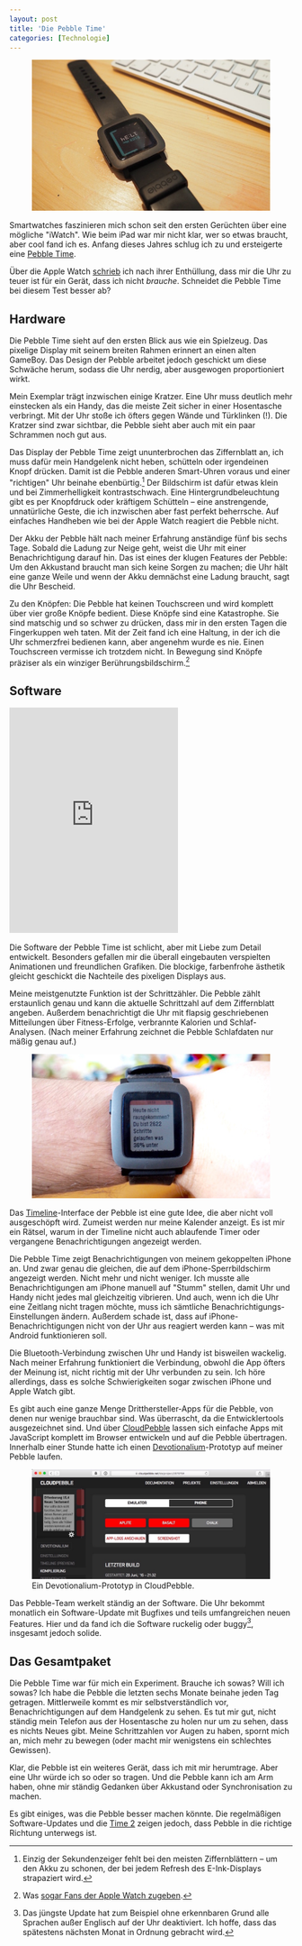 ```yaml
---
layout: post
title: 'Die Pebble Time'
categories: [Technologie]
---
```


<figure><img src='/images/pebble.jpg' /><figcaption></figcaption></figure>

Smartwatches faszinieren mich schon seit den ersten Gerüchten über eine mögliche "iWatch". Wie beim iPad war mir nicht klar, wer so etwas braucht, aber cool fand ich es. Anfang dieses Jahres schlug ich zu und ersteigerte eine [Pebble Time](https://www.pebble.com/pebble-time-smartwatch-features). 

Über die Apple Watch [schrieb](http://www.moehrenzahn.de/The-Apple-Watch-does-not-solve-Smart-Watches/) ich nach ihrer Enthüllung, dass mir die Uhr zu teuer ist für ein Gerät, dass ich nicht *brauche*. Schneidet die Pebble Time bei diesem Test besser ab?

## Hardware

Die Pebble Time sieht auf den ersten Blick aus wie ein Spielzeug. Das pixelige Display mit seinem breiten Rahmen erinnert an einen alten GameBoy. Das Design der Pebble arbeitet jedoch geschickt um diese Schwäche herum, sodass die Uhr nerdig, aber ausgewogen proportioniert wirkt.

Mein Exemplar trägt inzwischen einige Kratzer. Eine Uhr muss deutlich mehr einstecken als ein Handy, das die meiste Zeit sicher in einer Hosentasche verbringt. Mit der Uhr stoße ich öfters gegen Wände und Türklinken (!). Die Kratzer sind zwar sichtbar, die Pebble sieht aber auch mit ein paar Schrammen noch gut aus.

Das Display der Pebble Time zeigt ununterbrochen das Ziffernblatt an, ich muss dafür mein Handgelenk nicht heben, schütteln oder irgendeinen Knopf drücken. Damit ist die Pebble anderen Smart-Uhren voraus und einer "richtigen" Uhr beinahe ebenbürtig.[^1] Der Bildschirm ist dafür etwas klein und bei Zimmerhelligkeit kontrastschwach. Eine Hintergrundbeleuchtung gibt es per Knopfdruck oder kräftigem Schütteln – eine anstrengende, unnatürliche Geste, die ich inzwischen aber fast perfekt beherrsche. Auf einfaches Handheben wie bei der Apple Watch reagiert die Pebble nicht.

Der Akku der Pebble hält nach meiner Erfahrung anständige fünf bis sechs Tage. Sobald die Ladung zur Neige geht, weist die Uhr mit einer Benachrichtigung darauf hin. Das ist eines der klugen Features der Pebble: Um den Akkustand braucht man sich keine Sorgen zu machen; die Uhr hält eine ganze Weile und wenn der Akku demnächst eine Ladung braucht, sagt die Uhr Bescheid.

Zu den Knöpfen: Die Pebble hat keinen Touchscreen und wird komplett über vier große Knöpfe bedient. Diese Knöpfe sind eine Katastrophe. Sie sind matschig und so schwer zu drücken, dass mir in den ersten Tagen die Fingerkuppen weh taten. Mit der Zeit fand ich eine Haltung, in der ich die Uhr schmerzfrei bedienen kann, aber angenehm wurde es nie. Einen Touchscreen vermisse ich trotzdem nicht. In Bewegung sind Knöpfe präziser als ein winziger Berührungsbildschirm.[^3]

## Software

<iframe height="400" src="https://www.youtube-nocookie.com/embed/8d2PpY_qrVQ?rel=0" frameborder="0" allowfullscreen></iframe>

Die Software der Pebble Time ist schlicht, aber mit Liebe zum Detail entwickelt. Besonders gefallen mir die überall eingebauten verspielten Animationen und freundlichen Grafiken. Die blockige, farbenfrohe ästhetik gleicht geschickt die Nachteile des pixeligen Displays aus. 

Meine meistgenutzte Funktion ist der Schrittzähler. Die Pebble zählt erstaunlich genau und kann die aktuelle Schrittzahl auf dem Ziffernblatt angeben. Außerdem benachrichtigt die Uhr mit flapsig geschriebenen Mitteilungen über Fitness-Erfolge, verbrannte Kalorien und Schlaf-Analysen. (Nach meiner Erfahrung zeichnet die Pebble Schlafdaten nur mäßig genau auf.)

<figure><img src='/images/pebbleSteps.jpg' /><figcaption></figcaption></figure>

Das [Timeline](http://help.getpebble.com/customer/portal/articles/1959913-timeline?b_id=8309)-Interface der Pebble ist eine gute Idee, die aber nicht voll ausgeschöpft wird. Zumeist werden nur meine Kalender anzeigt. Es ist mir ein Rätsel, warum in der Timeline nicht auch ablaufende Timer oder vergangene Benachrichtigungen angezeigt werden.

Die Pebble Time zeigt Benachrichtigungen von meinem gekoppelten iPhone an. Und zwar genau die gleichen, die auf dem iPhone-Sperrbildschirm angezeigt werden. Nicht mehr und nicht weniger. Ich musste alle Benachrichtigungen am iPhone manuell auf "Stumm" stellen, damit Uhr und Handy nicht jedes mal gleichzeitig vibrieren. Und auch, wenn ich die Uhr eine Zeitlang nicht tragen möchte, muss ich sämtliche Benachrichtigungs-Einstellungen ändern. Außerdem schade ist, dass auf iPhone-Benachrichtigungen nicht von der Uhr aus reagiert werden kann – was mit Android funktionieren soll.

Die Bluetooth-Verbindung zwischen Uhr und Handy ist bisweilen wackelig. Nach meiner Erfahrung funktioniert die Verbindung, obwohl die App öfters der Meinung ist, nicht richtig mit der Uhr verbunden zu sein. Ich höre allerdings, dass es solche Schwierigkeiten sogar zwischen iPhone und Apple Watch gibt.

Es gibt auch eine ganze Menge Dritthersteller-Apps für die Pebble, von denen nur wenige brauchbar sind. Was überrascht, da die Entwicklertools ausgezeichnet sind. Und über [CloudPebble](https://cloudpebble.net) lassen sich einfache Apps mit JavaScript komplett im Browser entwickeln und auf die Pebble übertragen. Innerhalb einer Stunde hatte ich einen [Devotionalium](http://devotionalium.com/)-Prototyp auf meiner Pebble laufen.

<figure><img src='/images/PebbleCloud.jpg' /><figcaption>Ein Devotionalium-Prototyp in CloudPebble.</figcaption></figure>

Das Pebble-Team werkelt ständig an der Software. Die Uhr bekommt monatlich ein Software-Update mit Bugfixes und teils umfangreichen neuen Features. Hier und da fand ich die Software ruckelig oder buggy[^2], insgesamt jedoch solide.

## Das Gesamtpaket

Die Pebble Time war für mich ein Experiment. Brauche ich sowas? Will ich sowas? Ich habe die Pebble die letzten sechs Monate beinahe jeden Tag getragen. Mittlerweile kommt es mir selbstverständlich vor, Benachrichtigungen auf dem Handgelenk zu sehen. Es tut mir gut, nicht ständig mein Telefon aus der Hosentasche zu holen nur um zu sehen, dass es nichts Neues gibt. Meine Schrittzahlen vor Augen zu haben, spornt mich an, mich mehr zu bewegen (oder macht mir wenigstens ein schlechtes Gewissen).

Klar, die Pebble ist ein weiteres Gerät, dass ich mit mir herumtrage. Aber eine Uhr würde ich so oder so tragen. Und die Pebble kann ich am Arm haben, ohne mir ständig Gedanken über Akkustand oder Synchronisation zu machen.

Es gibt einiges, was die Pebble besser machen könnte. Die regelmäßigen Software-Updates und die [Time 2](https://www.kickstarter.com/projects/597507018/pebble-2-time-2-and-core-an-entirely-new-3g-ultra?gclid=CjwKEAjwsr-6BRCLvrj785rbhTsSJADjUxakCuYDPXNZ_hDpKkThZsUeyBy7kwi6fKZI5wqxw2JUiRoCTDjw_wcB) zeigen jedoch, dass Pebble in die richtige Richtung unterwegs ist.

[^1]: Einzig der Sekundenzeiger fehlt bei den meisten Ziffernblättern – um den Akku zu schonen, der bei jedem Refresh des E-Ink-Displays strapaziert wird.
[^2]: Das jüngste Update hat zum Beispiel ohne erkennbaren Grund alle Sprachen außer Englisch auf der Uhr deaktiviert. Ich hoffe, dass das spätestens nächsten Monat in Ordnung gebracht wird.
[^3]: Was [sogar Fans der Apple Watch zugeben](http://social.techcrunch.com/2016/06/15/lets-call-them-faps/).